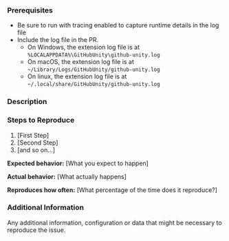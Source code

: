 <!--

Have you read Git for Unity's Code of Conduct? By filing an Issue, you are expected to comply with it, including treating everyone with respect: https://github.com/Unity-Technologies/Git-for-Unity/blob/master/CODE_OF_CONDUCT.md

-->

### Prerequisites

- Be sure to run with tracing enabled to capture runtime details in the log file
- Include the log file in the PR.
  - On Windows, the extension log file is at `%LOCALAPPDATA%\GitHubUnity\github-unity.log`
  - On macOS, the extension log file is at `~/Library/Logs/GitHubUnity/github-unity.log`
  - On linux, the extension log file is at `~/.local/share/GitHubUnity/github-unity.log`

### Description

<!-- Description of the issue -->

### Steps to Reproduce

1. [First Step]
2. [Second Step]
3. [and so on...]

**Expected behavior:** [What you expect to happen]

**Actual behavior:** [What actually happens]

**Reproduces how often:** [What percentage of the time does it reproduce?]

### Additional Information

Any additional information, configuration or data that might be necessary to reproduce the issue.
